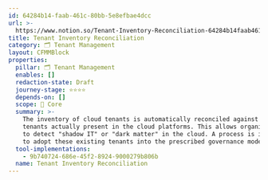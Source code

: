 ```yaml
---
id: 64284b14-faab-461c-80bb-5e8efbae4dcc
url: >-
  https://www.notion.so/Tenant-Inventory-Reconciliation-64284b14faab461c80bb5e8efbae4dcc
title: Tenant Inventory Reconciliation
category: 🗂 Tenant Management
layout: CFMMBlock
properties:
  pillar: 🗂 Tenant Management
  enables: []
  redaction-state: Draft
  journey-stage: ⭐️⭐️⭐️⭐️
  depends-on: []
  scope: 🏢 Core
  summary: >-
    The inventory of cloud tenants is automatically reconciled against the
    tenants actually present in the cloud platforms. This allows organizations
    to detect "shadow IT" or "dark matter" in the cloud. A process is in place
    to adopt these existing tenants into the prescribed governance model. 
  tool-implementations:
    - 9b740724-686e-45f2-8924-9000279b806b
  name: Tenant Inventory Reconciliation
---
```


